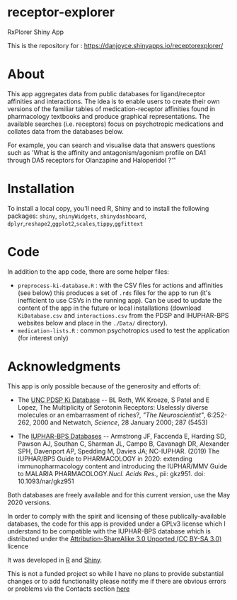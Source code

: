 # receptor-explorer
RxPlorer Shiny App

This is the repository for : https://danjoyce.shinyapps.io/receptorexplorer/

# About
This app aggregates data from public databases for ligand/receptor affinities and interactions.  The idea is to enable users to create their own versions of the familiar tables of medication-receptor affinities found in pharmacology textbooks and produce graphical representations.  The available searches (i.e. receptors) focus on psychotropic medications and collates data from the databases below.

For example, you can search and visualise data that answers questions such as 'What is the affinity and antagonism/agonism profile on DA1 through DA5 receptors for Olanzapine and Haloperidol ?'"

# Installation
To install a local copy, you'll need R, Shiny and to install the following packages:
`shiny`, `shinyWidgets`, `shinydashboard`, `dplyr`,`reshape2`,`ggplot2`,`scales`,`tippy`,`ggfittext`

# Code
In addition to the app code, there are some helper files:
 
  * `preprocess-ki-database.R` : with the CSV files for actions and affinities (see below) this produces a set of `.rds` files for the app to run (it's inefficient to use CSVs in the running app).  Can be used to update the content of the app in the future or local installations (download `KiDatabase.csv` and `interactions.csv` from the PDSP and IHUPHAR-BPS websites below and place in the `./Data/` directory).
  * `medication-lists.R` : common psychotropics used to test the application (for interest only)
  
# Acknowledgments
This app is only possible because of the generosity and efforts of:

  * The [UNC PDSP Ki Database](https://pdsp.unc.edu/databases/kidb.php) -- BL Roth, WK Kroeze, S Patel and E Lopez, The Multiplicity of Serotonin Receptors: Uselessly diverse molecules or an embarrasment of riches?, *"The Neuroscientist"*, 6:252-262, 2000 and Netwatch, *Science*, 28 January 2000; 287 (5453)
  
  * The [IUPHAR-BPS Databases](http://www.guidetopharmacology.org/) -- Armstrong JF, Faccenda E, Harding SD, Pawson AJ, Southan C, Sharman JL, Campo B, Cavanagh DR, Alexander SPH, Davenport AP, Spedding M, Davies JA; NC-IUPHAR. (2019) The IUPHAR/BPS Guide to PHARMACOLOGY in 2020: extending immunopharmacology content and introducing the IUPHAR/MMV Guide to MALARIA PHARMACOLOGY.*Nucl. Acids Res.*, pii: gkz951. doi: 10.1093/nar/gkz951

Both databases are freely available and for this current version, use the May 2020 versions.

In order to comply with the spirit and licensing of these publically-available databases, the code for this app is provided under a GPLv3 license which I understand to be compatible with the IUPHAR-BPS database which is distributed under the [Attribution-ShareAlike 3.0 Unported (CC BY-SA 3.0)](https://creativecommons.org/licenses/by-sa/3.0/) licence

It was developed in [R](https://www.r-project.org/) and [Shiny](https://shiny.rstudio.com/).

This is not a funded project so while I have no plans to provide substantial changes or to add functionality please notify me if there are obvious errors or problems via the Contacts section [here](http://www.danwjoyce.com/contact)
